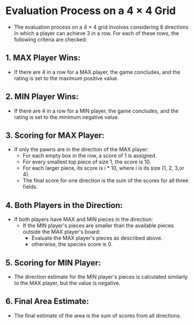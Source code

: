 # Evaluation Process on a 4 × 4 Grid

- The evaluation process on a 4 × 4 grid involves considering 8 directions in which a player can achieve 3 in a row. For each of these rows, the following criteria are checked:

## 1. MAX Player Wins:

- If there are 4 in a row for a MAX player, the game concludes, and the rating is set to the maximum positive value.

## 2. MIN Player Wins:

- If there are 4 in a row for a MIN player, the game concludes, and the rating is set to the minimum negative value.

## 3. Scoring for MAX Player:

- If only the pawns are in the direction of the MAX player:
  - For each empty box in the row, a score of 1 is assigned.
  - For every smallest top piece of size 1, the score is 10.
  - For each larger piece, its score is i \* 10, where i is its size (1, 2, 3,or 4).
  - The final score for one direction is the sum of the scores for all three fields.

## 4. Both Players in the Direction:

- If both players have MAX and MIN pieces in the direction:
  - If the MIN player's pieces are smaller than the available pieces outside the MAX player's board:
    - Evaluate the MAX player's pieces as described above.
    - otherwise, the species score is 0.

## 5. Scoring for MIN Player:

- The direction estimate for the MIN player's pieces is calculated similarly to the MAX player, but the value is negative.

## 6. Final Area Estimate:

- The final estimate of the area is the sum of scores from all directions.
